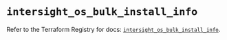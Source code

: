 # `intersight_os_bulk_install_info`

Refer to the Terraform Registry for docs: [`intersight_os_bulk_install_info`](https://registry.terraform.io/providers/ciscodevnet/intersight/1.0.71/docs/resources/os_bulk_install_info).
